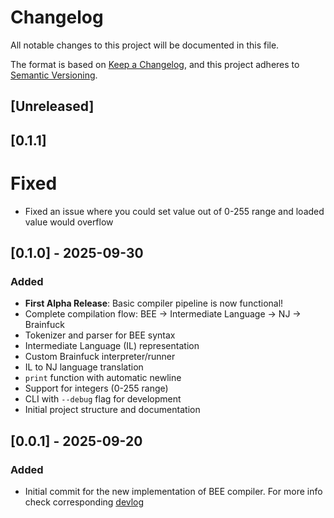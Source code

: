 # Changelog

All notable changes to this project will be documented in this file.

The format is based on [Keep a Changelog](https://keepachangelog.com/en/1.1.0/),
and this project adheres to [Semantic Versioning](https://semver.org/spec/v2.0.0.html).

## [Unreleased]

## [0.1.1]

# Fixed
- Fixed an issue where you could set value out of 0-255 range and loaded value would overflow

## [0.1.0] - 2025-09-30

### Added
- **First Alpha Release**: Basic compiler pipeline is now functional!
- Complete compilation flow: BEE → Intermediate Language → NJ → Brainfuck
- Tokenizer and parser for BEE syntax
- Intermediate Language (IL) representation
- Custom Brainfuck interpreter/runner
- IL to NJ language translation
- `print` function with automatic newline
- Support for integers (0-255 range)
- CLI with `--debug` flag for development
- Initial project structure and documentation

## [0.0.1] - 2025-09-20

### Added
- Initial commit for the new implementation of BEE compiler. For more info check corresponding 
[devlog](docs/devlog/DEVLOG-0001-rewrite.md)